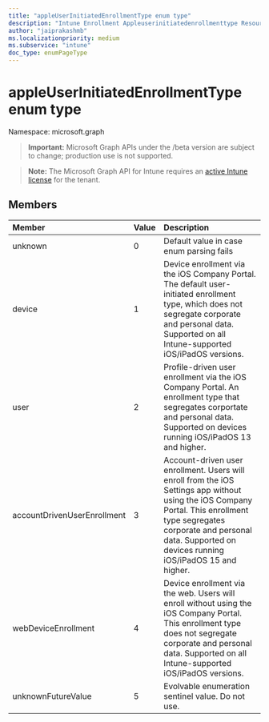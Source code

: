 ```yaml
---
title: "appleUserInitiatedEnrollmentType enum type"
description: "Intune Enrollment Appleuserinitiatedenrollmenttype Resources ."
author: "jaiprakashmb"
ms.localizationpriority: medium
ms.subservice: "intune"
doc_type: enumPageType
---
```


# appleUserInitiatedEnrollmentType enum type

Namespace: microsoft.graph

> **Important:** Microsoft Graph APIs under the /beta version are subject to change; production use is not supported.

> **Note:** The Microsoft Graph API for Intune requires an [active Intune license](https://go.microsoft.com/fwlink/?linkid=839381) for the tenant.



## Members
|Member|Value|Description|
|:---|:---|:---|
|unknown|0|Default value in case enum parsing fails|
|device|1|Device enrollment via the iOS Company Portal. The default user-initiated enrollment type, which does not segregate corporate and personal data. Supported on all Intune-supported iOS/iPadOS versions.|
|user|2|Profile-driven user enrollment via the iOS Company Portal. An enrollment type that segregates corportate and personal data. Supported on devices running iOS/iPadOS 13 and higher.|
|accountDrivenUserEnrollment|3|Account-driven user enrollment. Users will enroll from the iOS Settings app without using the iOS Company Portal. This enrollment type segregates corporate and personal data. Supported on devices running iOS/iPadOS 15 and higher.|
|webDeviceEnrollment|4|Device enrollment via the web. Users will enroll without using the iOS Company Portal. This enrollment type does not segregate corporate and personal data. Supported on all Intune-supported iOS/iPadOS versions.|
|unknownFutureValue|5|Evolvable enumeration sentinel value. Do not use.|

